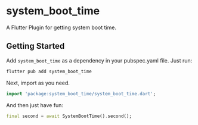 # system_boot_time

A Flutter Plugin for getting system boot time.

## Getting Started

Add `system_boot_time` as a dependency in your pubspec.yaml file. Just run:

```dart
flutter pub add system_boot_time
```

Next, import as you need.

```dart
import 'package:system_boot_time/system_boot_time.dart';
```

And then just have fun:

```dart
final second = await SystemBootTime().second();
```